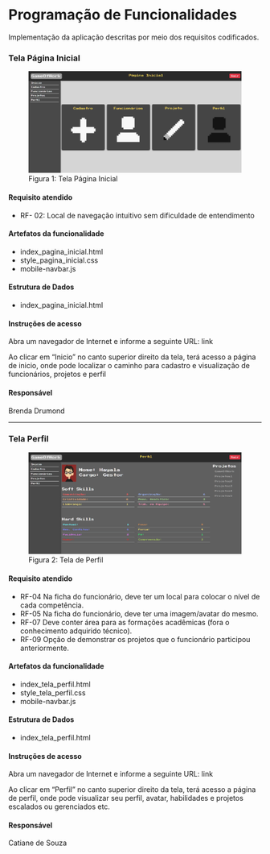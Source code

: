 # Programação de Funcionalidades

Implementação da aplicação descritas por meio dos requisitos codificados. 

### Tela Página Inicial

<figure> 
  <img src="img/paginaInicial.png"
    <figcaption>Figura 1: Tela Página Inicial</figcaption>
</figure>

#### Requisito atendido

- RF- 02: Local de navegação intuitivo sem dificuldade de entendimento

#### Artefatos da funcionalidade

- index_pagina_inicial.html
- style_pagina_inicial.css
- mobile-navbar.js

#### Estrutura de Dados

- index_pagina_inicial.html
  

#### Instruções de acesso

Abra um navegador de Internet e informe a seguinte URL: link

Ao clicar em “Inicio” no canto superior direito da tela, terá acesso a página de inicio, onde pode localizar o caminho para cadastro e visualização de funcionários, projetos e perfil

#### Responsável

Brenda Drumond
<hr>

### Tela Perfil

<figure> 
  <img src="img/telaPerfil.png"
    <figcaption>Figura 2: Tela de Perfil</figcaption>
</figure> 

#### Requisito atendido

- RF-04	Na ficha do funcionário, deve ter um local para colocar o nível de cada competência.
- RF-05	Na ficha do funcionário, deve ter uma imagem/avatar do mesmo.
- RF-07	Deve conter área para as formações acadêmicas (fora o conhecimento adquirido técnico).
- RF-09	Opção de demonstrar os projetos que o funcionário participou anteriormente.

#### Artefatos da funcionalidade

- index_tela_perfil.html
- style_tela_perfil.css
- mobile-navbar.js

#### Estrutura de Dados

- index_tela_perfil.html
  

#### Instruções de acesso

Abra um navegador de Internet e informe a seguinte URL: link

Ao clicar em “Perfil” no canto superior direito da tela, terá acesso a página de perfil, onde pode visualizar seu perfil, avatar, habilidades e projetos escalados ou gerenciados etc.

#### Responsável

Catiane de Souza

